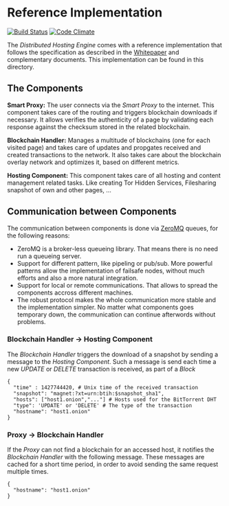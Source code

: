 # Reference Implementation

[![Build Status](https://travis-ci.org/networld-to/blackgate.svg?branch=master)](https://travis-ci.org/networld-to/blackgate)
[![Code Climate](https://codeclimate.com/github/networld-to/blackgate/badges/gpa.svg)](https://codeclimate.com/github/networld-to/blackgate)

The _Distributed Hosting Engine_ comes with a reference implementation that follows the
specification as described in the [Whitepaper] and complementary documents. This
implementation can be found in this directory.

## The Components

**Smart Proxy:** The user connects via the _Smart Proxy_ to the internet. This component
takes care of the routing and triggers blockchain downloads if necessary. It allows verifies
the authenticity of a page by validating each response against the checksum stored in the
related blockchain.

**Blockchain Handler:** Manages a multitude of blockchains (one for each visited page) and
takes care of updates and propgates received and created transactions to the network. It also
takes care about the blockchain overlay network and optimizes it, based on different metrics.

**Hosting Component:** This component takes care of all hosting and content management related
tasks. Like creating Tor Hidden Services, Filesharing snapshot of own and other pages, ...

## Communication between Components

The communication between components is done via [ZeroMQ] queues, for the following reasons:

* ZeroMQ is a broker-less queueing library. That means there is no need run a queueing server.
* Support for different pattern, like pipeling or pub/sub. More powerful patterns allow the
implementation of failsafe nodes, without much efforts and also a more natural integration.
* Support for local or remote communications. That allows to spread the components accross
different machines.
* The robust protocol makes the whole communication more stable and the implementation simpler.
No matter what components goes temporary down, the communication can continue afterwords
without problems.

### Blockchain Handler -> Hosting Component

The _Blockchain Handler_ triggers the download of a snapshot by sending a message to the
_Hosting Component_. Such a message is send each time a new _UPDATE_ or _DELETE_ transaction
 is received, as part of a _Block_

    {
      "time" : 1427744420, # Unix time of the received transaction
      "snapshot": "magnet:?xt=urn:btih:$snapshot_sha1",
      "hosts": ["host1.onion","..."] # Hosts used for the BitTorrent DHT
      "type": 'UPDATE' or 'DELETE' # The type of the transaction
      "hostname": "host1.onion"
    }

### Proxy -> Blockchain Handler

If the _Proxy_ can not find a blockchain for an accessed host, it notifies the
_Blockchain Handler_ with the following message. These messages are cached for a
short time period, in order to avoid sending the same request multiple times.


    {
      "hostname": "host1.onion"
    }


[Whitepaper]: https://github.com/networld-to/blackgate/raw/master/whitepaper/distributed_hosting_whitepaper.pdf "Distributed Hosting Whitepaper"
[ZeroMQ]: http://zeromq.org/ "ZeroMQ"
